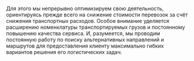<p>Для этого мы непрерывно оптимизируем свою деятельность, ориентируясь прежде всего на снижение стоимости перевозок за счёт снижения транспортных расходов. Особое внимание уделяется расширению номенклатуры транспортируемых грузов и постоянному повышению качества сервиса. И, разумеется, мы проводим постоянную работу по поиску альтернативных направлений и маршрутов для предоставления клиенту максимально гибких вариантов решения его логистических задач.</p>